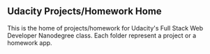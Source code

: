 ## Udacity Projects/Homework Home

This is the home of projects/homework for Udacity's Full Stack Web Developer
Nanodegree class. Each folder represent a project or a homework app.